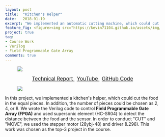 ```yaml
---
layout: post
title:  "Kitchen's Helper"
date:   2018-01-19
excerpt: "We implemented an automatic cutting machine, which could cut the target into demanded pieces equally."
feature_fig: <figure><img src="https://kevin71104.github.io/assets/img/DCLAB_Kitchen/product.jpg"></figure>
project: true
tag:
- Course Work
- Verilog
- Field Programmable Gate Array
comments: true
---
```


<figure><img src="https://kevin71104.github.io/assets/img/DCLAB_Kitchen/product.jpg"></figure>

<center>
	<a href="https://kevin71104.github.io/assets/document/DCLAB_Kitchen_Helper.pdf" target="_blank" class="btn btn-danger">
		<span style="font-size: 120%;">
			Technical Report
		</span>
	</a>
	&nbsp;
	<a href="https://www.youtube.com/watch?v=INd2CLuVJFw&feature=youtu.be" target="_blank" class="btn btn-warning">
		<span style="font-size: 120%;">
			YouTube
		</span>
	</a>
	&nbsp;
	<a href="https://github.com/kevin71104/DCLab/tree/master/final/src" class="btn btn-success">
		<span style="font-size: 120%;">
			GitHub Code
		</span>
	</a>
</center>

<figure><img src="https://kevin71104.github.io/assets/img/DCLAB_Kitchen/Architecture.png"></figure>

In this project, we implemented a kitchen's helper, which could cut the food in the equal pieces.
In addition, the number of pieces could be chosen as 2, 4, or 8.
We wrote the Verilog code to control **Field Programmable Gate Array (FPGA)** 
and used supersonic element (HC-SR04) to detect the distance between the food and the sensor.
In order to conduct "CUT" and "MOVE", we used the stepper motor (28ybj-48) and driver (L298).
This work was chosen as the top-3 project in the course.